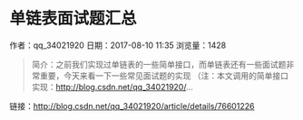 # 单链表面试题汇总
作者：qq_34021920
日期：2017-08-10 11:35
浏览量：1428
> 简介：之前我们实现过单链表的一些简单接口，而单链表还有一些面试题非常重要，今天来看一下一些常见面试题的实现 
（注：本文调用的简单接口实现：http://blog.csdn.net/qq_34021920/...

 链接：http://blog.csdn.net/qq_34021920/article/details/76601226
